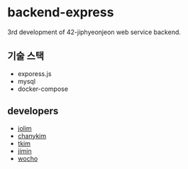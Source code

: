 # backend-express
3rd development of 42-jiphyeonjeon web service backend.

## 기술 스택
- exporess.js
- mysql
- docker-compose

## developers
- [jolim](https://github.com/evelon)
- [chanykim](https://github.com/naranghae)
- [tkim](https://github.com/kth2624)
- [jimin](https://github.com/jhMin95)
- [wocho](https://github.com/greenaloud)
